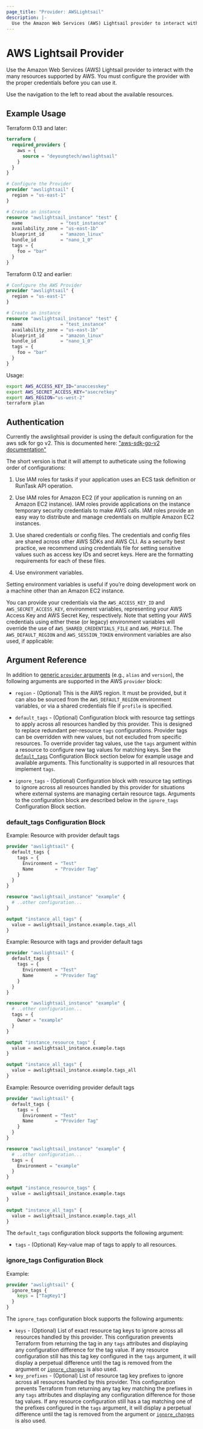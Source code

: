 ```yaml
---
page_title: "Provider: AWSLightsail"
description: |-
  Use the Amazon Web Services (AWS) Lightsail provider to interact with the many resources supported by AWS Lightsail. You must configure the provider with the proper credentials before you can use it.
---
```


# AWS Lightsail Provider

Use the Amazon Web Services (AWS) Lightsail provider to interact with the
many resources supported by AWS. You must configure the provider
with the proper credentials before you can use it.

Use the navigation to the left to read about the available resources.

## Example Usage

Terraform 0.13 and later:

```terraform
terraform {
  required_providers {
    aws = {
      source = "deyoungtech/awslightsail"
    }
  }
}

# Configure the Provider
provider "awslightsail" {
  region = "us-east-1"
}

# Create an instance
resource "awslightsail_instance" "test" {
  name              = "test_instance"
  availability_zone = "us-east-1b"
  blueprint_id      = "amazon_linux"
  bundle_id         = "nano_1_0"
  tags = {
    foo = "bar"
  }
}
```

Terraform 0.12 and earlier:

```terraform
# Configure the AWS Provider
provider "awslightsail" {
  region = "us-east-1"
}

# Create an instance
resource "awslightsail_instance" "test" {
  name              = "test_instance"
  availability_zone = "us-east-1b"
  blueprint_id      = "amazon_linux"
  bundle_id         = "nano_1_0"
  tags = {
    foo = "bar"
  }
}
```

Usage:

```sh
export AWS_ACCESS_KEY_ID="anaccesskey"
export AWS_SECRET_ACCESS_KEY="asecretkey"
export AWS_REGION="us-west-2"
terraform plan
```

## Authentication

Currently the awslightsail provider is using the default configuration for the aws sdk for go v2. This is documented here: ["aws-sdk-go-v2 documentation"](https://aws.github.io/aws-sdk-go-v2/docs/configuring-sdk/#specifying-credentials)

The short version is that it will attempt to autheticate using the following order of configurations:

1. Use IAM roles for tasks if your application uses an ECS task definition or RunTask API operation.

2. Use IAM roles for Amazon EC2 (if your application is running on an Amazon EC2 instance). IAM roles provide applications on the instance temporary security credentials to make AWS calls. IAM roles provide an easy way to distribute and manage credentials on multiple Amazon EC2 instances.

3. Use shared credentials or config files. The credentials and config files are shared across other AWS SDKs and AWS CLI. As a security best practice, we recommend using credentials file for setting sensitive values such as access key IDs and secret keys. Here are the formatting requirements for each of these files.

4. Use environment variables.

Setting environment variables is useful if you’re doing development work on a machine other than an Amazon EC2 instance.

You can provide your credentials via the `AWS_ACCESS_KEY_ID` and
`AWS_SECRET_ACCESS_KEY`, environment variables, representing your AWS
Access Key and AWS Secret Key, respectively.  Note that setting your
AWS credentials using either these (or legacy) environment variables
will override the use of `AWS_SHARED_CREDENTIALS_FILE` and `AWS_PROFILE`.
The `AWS_DEFAULT_REGION` and `AWS_SESSION_TOKEN` environment variables
are also used, if applicable:

## Argument Reference

In addition to [generic `provider` arguments](https://www.terraform.io/docs/configuration/providers.html)
(e.g., `alias` and `version`), the following arguments are supported in the AWS
 `provider` block:

* `region` - (Optional) This is the AWS region. It must be provided, but
  it can also be sourced from the `AWS_DEFAULT_REGION` environment variables, or
  via a shared credentials file if `profile` is specified.

* `default_tags` - (Optional) Configuration block with resource tag settings to apply across all resources handled by this provider. This is designed to replace redundant per-resource `tags` configurations. Provider tags can be overridden with new values, but not excluded from specific resources. To override provider tag values, use the `tags` argument within a resource to configure new tag values for matching keys. See the [`default_tags`](#default_tags-configuration-block) Configuration Block section below for example usage and available arguments. This functionality is supported in all resources that implement `tags`.

* `ignore_tags` - (Optional) Configuration block with resource tag settings to ignore across all resources handled by this provider for situations where external systems are managing certain resource tags. Arguments to the configuration block are described below in the `ignore_tags` Configuration Block section.

### default_tags Configuration Block

Example: Resource with provider default tags

```terraform
provider "awslightsail" {
  default_tags {
    tags = {
      Environment = "Test"
      Name        = "Provider Tag"
    }
  }
}

resource "awslightsail_instance" "example" {
  # ..other configuration...
}

output "instance_all_tags" {
  value = awslightsail_instance.example.tags_all
}
```

Example: Resource with tags and provider default tags

```terraform
provider "awslightsail" {
  default_tags {
    tags = {
      Environment = "Test"
      Name        = "Provider Tag"
    }
  }
}

resource "awslightsail_instance" "example" {
  # ..other configuration...
  tags = {
    Owner = "example"
  }
}

output "instance_resource_tags" {
  value = awslightsail_instance.example.tags
}

output "instance_all_tags" {
  value = awslightsail_instance.example.tags_all
}
```

Example: Resource overriding provider default tags

```terraform
provider "awslightsail" {
  default_tags {
    tags = {
      Environment = "Test"
      Name        = "Provider Tag"
    }
  }
}

resource "awslightsail_instance" "example" {
  # ..other configuration...
  tags = {
    Environment = "example"
  }
}

output "instance_resource_tags" {
  value = awslightsail_instance.example.tags
}

output "instance_all_tags" {
  value = awslightsail_instance.example.tags_all
}
```

The `default_tags` configuration block supports the following argument:

* `tags` - (Optional) Key-value map of tags to apply to all resources.

### ignore_tags Configuration Block

Example:

```terraform
provider "awslightsail" {
  ignore_tags {
    keys = ["TagKey1"]
  }
}
```

The `ignore_tags` configuration block supports the following arguments:

* `keys` - (Optional) List of exact resource tag keys to ignore across all resources handled by this provider. This configuration prevents Terraform from returning the tag in any `tags` attributes and displaying any configuration difference for the tag value. If any resource configuration still has this tag key configured in the `tags` argument, it will display a perpetual difference until the tag is removed from the argument or [`ignore_changes`](https://www.terraform.io/docs/configuration/meta-arguments/lifecycle.html#ignore_changes) is also used.
* `key_prefixes` - (Optional) List of resource tag key prefixes to ignore across all resources handled by this provider. This configuration prevents Terraform from returning any tag key matching the prefixes in any `tags` attributes and displaying any configuration difference for those tag values. If any resource configuration still has a tag matching one of the prefixes configured in the `tags` argument, it will display a perpetual difference until the tag is removed from the argument or [`ignore_changes`](https://www.terraform.io/docs/configuration/meta-arguments/lifecycle.html#ignore_changes) is also used.
